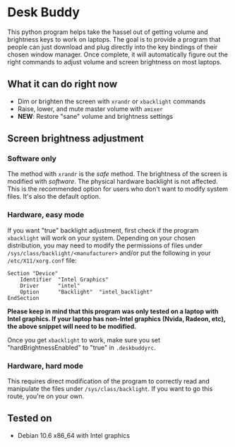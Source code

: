 # Desk Buddy

This python program helps take the hassel out of getting volume and brightness keys to work on laptops. The goal is to provide a program that people can just download and plug directly into the key bindings of their chosen window manager. Once complete, it will automatically figure out the right commands to adjust volume and screen brightness on most laptops.


## What it can do right now

- Dim or brighten the screen with `xrandr` or `xbacklight` commands
- Raise, lower, and mute master volume with `amixer`
- **NEW**: Restore "sane" volume and brightness settings


## Screen brightness adjustment

### Software only

The method with `xrandr` is the *safe* method. The brightness of the screen is modified with *software*. The physical hardware backlight is not affected. This is the recommended option for users who don't want to modify system files. It's also the default option.


### Hardware, easy mode

If you want "true" backlight adjustment, first check if the program `xbacklight` will work on your system. Depending on your chosen distribution, you may need to modify the permissions of files under `/sys/class/backlight/<manufacturer>` and/or put the following in your `/etc/X11/xorg.conf` file:

``` shell
Section "Device"
    Identifier  "Intel Graphics" 
    Driver      "intel"
    Option      "Backlight"  "intel_backlight"
EndSection
```

**Please keep in mind that this program was only tested on a laptop with Intel graphics. If your laptop has non-Intel graphics (Nvida, Radeon, etc), the above snippet will need to be modified.**


Once you get `xbacklight` to work, make sure you set "hardBrightnessEnabled" to "true" in `.deskbuddyrc`.


### Hardware, hard mode

This requires direct modification of the program to correctly read and manipulate the files under `/sys/class/backlight`. If you want to go this route, you're on your own.



## Tested on

- Debian 10.6 x86\_64 with Intel graphics
